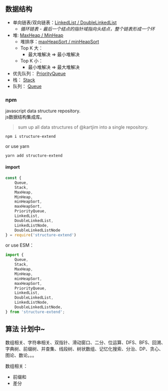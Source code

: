 ## 数据结构

- 单向链表/双向链表：[LinkedList / DoubleLinkedList](https://github.com/can-dy-jack/linkedlist)
    - *循环链表 - 最后一个结点的指针域指向头结点，整个链表形成一个环*
- 堆: [MaxHeap / MinHeap](https://github.com/can-dy-jack/heap)
    - 堆排序：[maxHeapSort / minHeapSort](https://github.com/can-dy-jack/heap)
    - Top K 大：
        - 最大堆解决  => 最小堆解决 
    - Top K 小：
        - 最小堆解决  => 最大堆解决
- 优先队列： [PriorityQueue](https://github.com/can-dy-jack/priority-queue)
- 栈： [Stack](https://github.com/can-dy-jack/stack)
- 队列： [Queue](https://github.com/can-dy-jack/queue)

### npm
javascript data structure repository.  
js数据结构集成库。

> sum up all data structures of @kartjim into a single repository.

```sh
npm i structure-extend
```
or use yarn
```sh
yarn add structure-extend
```
#### import

```js
const {
    Queue,
    Stack,
    MaxHeap,
    MinHeap,
    minHeapSort,
    maxHeapSort,
    PriorityQueue,
    LinkedList,
    DoubleLinkedList,
    LinkedListNode,
    DoubleLinkedListNode
} = require('structure-extend')
```
or use ESM：
```js
import {
    Queue,
    Stack,
    MaxHeap,
    MinHeap,
    minHeapSort,
    maxHeapSort,
    PriorityQueue,
    LinkedList,
    DoubleLinkedList,
    LinkedListNode,
    DoubleLinkedListNode,
} from 'structure-extend';
```

## 算法 计划中~
数组相关、字符串相关、双指针、滑动窗口、二分、位运算、DFS、BFS、回溯、字典树、前缀树、并查集、线段树、树状数组、记忆化搜索、分治、DP、贪心、图论、数论。。。

数组相关：
- 前缀和
- 差分

<!-- 一维前缀，二维前缀； https://leetcode.cn/problems/range-sum-query-2d-immutable/
  一维差分，二维差分； 二维差分主要是用于快速将一个区块中的所有元素都加上 。https://leetcode.cn/problems/increment-submatrices-by-one/ -->

<!-- KMP -->

<!-- 算法仓库：二分查找\KMP算法\... -> 不做成代码库，写成文档库也行 -->


